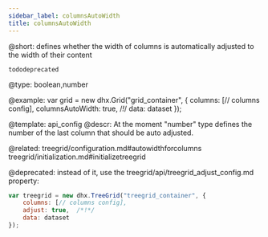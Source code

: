 ```yaml
---
sidebar_label: columnsAutoWidth
title: columnsAutoWidth
---          
```


@short: defines whether the width of columns is automatically adjusted to the width of their content

```tododeprecated ``` 

@type: boolean,number

@example: 
var grid = new dhx.Grid("grid_container", {
	columns: [// columns config],
	columnsAutoWidth: true, /*!*/
	data: dataset
});

@template:	api_config
@descr: 
At the moment "number" type defines the number of the last column that should be auto adjusted.

@related: treegrid/configuration.md#autowidthforcolumns
treegrid/initialization.md#initializetreegrid



@deprecated: instead of it, use the treegrid/api/treegrid_adjust_config.md property:

~~~js
var treegrid = new dhx.TreeGrid("treegrid_container", {
    columns: [// columns config],
    adjust: true,  /*!*/
    data: dataset
});
~~~